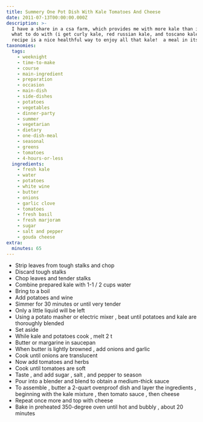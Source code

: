 ```yaml
---
title: Summery One Pot Dish With Kale Tomatoes And Cheese
date: 2011-07-13T00:00:00.000Z
description: >-
  I have a share in a csa farm, which provides me with more kale than i know
  what to do with (i get curly kale, red russian kale, and toscano kale).  this
  recipe is a nice healthful way to enjoy all that kale!  a meal in itself!
taxonomies:
  tags:
    - weeknight
    - time-to-make
    - course
    - main-ingredient
    - preparation
    - occasion
    - main-dish
    - side-dishes
    - potatoes
    - vegetables
    - dinner-party
    - summer
    - vegetarian
    - dietary
    - one-dish-meal
    - seasonal
    - greens
    - tomatoes
    - 4-hours-or-less
  ingredients:
    - fresh kale
    - water
    - potatoes
    - white wine
    - butter
    - onions
    - garlic clove
    - tomatoes
    - fresh basil
    - fresh marjoram
    - sugar
    - salt and pepper
    - gouda cheese
extra:
  minutes: 65
---
```

 - Strip leaves from tough stalks and chop
 - Discard tough stalks
 - Chop leaves and tender stalks
 - Combine prepared kale with 1-1 / 2 cups water
 - Bring to a boil
 - Add potatoes and wine
 - Simmer for 30 minutes or until very tender
 - Only a little liquid will be left
 - Using a potato masher or electric mixer , beat until potatoes and kale are thoroughly blended
 - Set aside
 - While kale and potatoes cook , melt 2 t
 - Butter or margarine in saucepan
 - When butter is lightly browned , add onions and garlic
 - Cook until onions are translucent
 - Now add tomatoes and herbs
 - Cook until tomatoes are soft
 - Taste , and add sugar , salt , and pepper to season
 - Pour into a blender and blend to obtain a medium-thick sauce
 - To assemble , butter a 2-quart ovenproof dish and layer the ingredients , beginning with the kale mixture , then tomato sauce , then cheese
 - Repeat once more and top with cheese
 - Bake in preheated 350-degree oven until hot and bubbly , about 20 minutes
